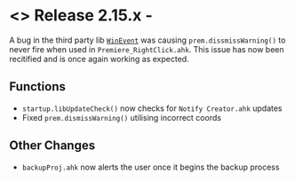 # <> Release 2.15.x - 
A bug in the third party lib [`WinEvent`](<https://github.com/Descolada/AHK-v2-libraries/issues/15>) was causing `prem.dissmissWarning()` to never fire when used in `Premiere_RightClick.ahk`. This issue has now been recitified and is once again working as expected.

## Functions
- `startup.libUpdateCheck()` now checks for `Notify Creator.ahk` updates
- Fixed `prem.dismissWarning()` utilising incorrect coords

## Other Changes
- `backupProj.ahk` now alerts the user once it begins the backup process